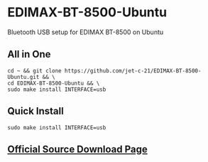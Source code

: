 # EDIMAX-BT-8500-Ubuntu

Bluetooth USB setup for EDIMAX BT-8500 on Ubuntu

## All in One
```shell
cd ~ && git clone https://github.com/jet-c-21/EDIMAX-BT-8500-Ubuntu.git && \
cd EDIMAX-BT-8500-Ubuntu && \
sudo make install INTERFACE=usb
```

## Quick Install

```shell
sudo make install INTERFACE=usb
```

## [Official Source Download Page](https://www.edimax.com/edimax/download/download/data/edimax/tw/download/bluetooth/bt-8500)